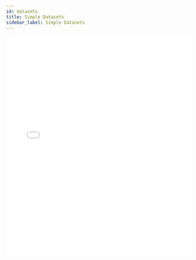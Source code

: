 ```yaml
---
id: datasets
title: Simple Datasets
sidebar_label: Simple Datasets
---
```


<iframe src="//fast.wistia.net/embed/iframe/emutnt8a4y?videoFoam=true"
allowtransparency="true" frameborder="0" scrolling="no" class="wistia_embed"
name="wistia_embed" allowfullscreen mozallowfullscreen webkitallowfullscreen
oallowfullscreen msallowfullscreen width="100%" height="600"></iframe>
<script src="//fast.wistia.net/assets/external/iframe-api-v1.js"></script>
<br/>